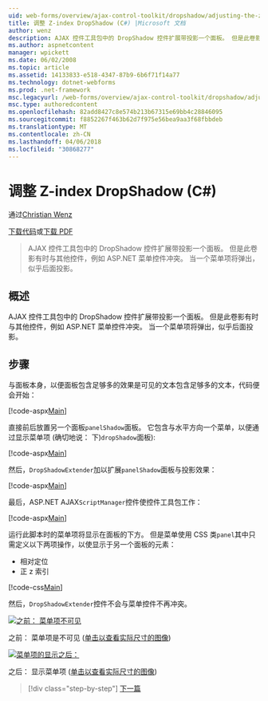 ```yaml
---
uid: web-forms/overview/ajax-control-toolkit/dropshadow/adjusting-the-z-index-of-a-dropshadow-cs
title: 调整 Z-index DropShadow (C#) |Microsoft 文档
author: wenz
description: AJAX 控件工具包中的 DropShadow 控件扩展带投影一个面板。 但是此卷影有时与其他控件，以便 insta 冲突...
ms.author: aspnetcontent
manager: wpickett
ms.date: 06/02/2008
ms.topic: article
ms.assetid: 14133833-e518-4347-87b9-6b6f71f14a77
ms.technology: dotnet-webforms
ms.prod: .net-framework
msc.legacyurl: /web-forms/overview/ajax-control-toolkit/dropshadow/adjusting-the-z-index-of-a-dropshadow-cs
msc.type: authoredcontent
ms.openlocfilehash: 82add8427c8e574b213b67315e69bb4c28846095
ms.sourcegitcommit: f8852267f463b62d7f975e56bea9aa3f68fbbdeb
ms.translationtype: MT
ms.contentlocale: zh-CN
ms.lasthandoff: 04/06/2018
ms.locfileid: "30868277"
---
```

<a name="adjusting-the-z-index-of-a-dropshadow-c"></a>调整 Z-index DropShadow (C#)
====================
通过[Christian Wenz](https://github.com/wenz)

[下载代码](http://download.microsoft.com/download/5/1/6/51652a81-500b-4f6b-88d3-617103e7941e/DropShadow1.cs.zip)或[下载 PDF](http://download.microsoft.com/download/b/6/a/b6ae89ee-df69-4c87-9bfb-ad1eb2b23373/dropshadow1CS.pdf)

> AJAX 控件工具包中的 DropShadow 控件扩展带投影一个面板。 但是此卷影有时与其他控件，例如 ASP.NET 菜单控件冲突。 当一个菜单项将弹出，似乎后面投影。


## <a name="overview"></a>概述

AJAX 控件工具包中的 DropShadow 控件扩展带投影一个面板。 但是此卷影有时与其他控件，例如 ASP.NET 菜单控件冲突。 当一个菜单项将弹出，似乎后面投影。

## <a name="steps"></a>步骤

与面板本身，以便面板包含足够多的效果是可见的文本包含足够多的文本，代码便会开始：

[!code-aspx[Main](adjusting-the-z-index-of-a-dropshadow-cs/samples/sample1.aspx)]

直接前后放置另一个面板`panelShadow`面板。 它包含与水平方向一个菜单，以便通过显示菜单项 (确切地说： 下)`dropShadow`面板):

[!code-aspx[Main](adjusting-the-z-index-of-a-dropshadow-cs/samples/sample2.aspx)]

然后，`DropShadowExtender`加以扩展`panelShadow`面板与投影效果：

[!code-aspx[Main](adjusting-the-z-index-of-a-dropshadow-cs/samples/sample3.aspx)]

最后，ASP.NET AJAX`ScriptManager`控件使控件工具包工作：

[!code-aspx[Main](adjusting-the-z-index-of-a-dropshadow-cs/samples/sample4.aspx)]

运行此脚本时的菜单项将显示在面板的下方。 但是菜单使用 CSS 类`panel`其中只需定义以下两项操作，以使显示于另一个面板的元素：

- 相对定位
- 正 z 索引

[!code-css[Main](adjusting-the-z-index-of-a-dropshadow-cs/samples/sample5.css)]

然后，`DropShadowExtender`控件不会与菜单控件不再冲突。


[![之前： 菜单项不可见](adjusting-the-z-index-of-a-dropshadow-cs/_static/image2.png)](adjusting-the-z-index-of-a-dropshadow-cs/_static/image1.png)

之前： 菜单项是不可见 ([单击以查看实际尺寸的图像](adjusting-the-z-index-of-a-dropshadow-cs/_static/image3.png))


[![菜单项的显示之后：](adjusting-the-z-index-of-a-dropshadow-cs/_static/image5.png)](adjusting-the-z-index-of-a-dropshadow-cs/_static/image4.png)

之后： 显示菜单项 ([单击以查看实际尺寸的图像](adjusting-the-z-index-of-a-dropshadow-cs/_static/image6.png))

> [!div class="step-by-step"]
> [下一篇](manipulating-dropshadow-properties-from-client-code-cs.md)
